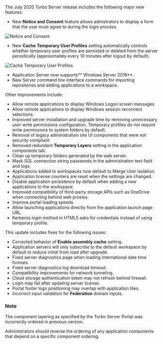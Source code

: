The July 2020 Turbo Server release includes the following major new features:

- New **Notice and Consent** feature allows adinistrators to display a form that the user must agree to during the login process.

![Notice and Consent](https://hub.turbo.net/images/docs/image.png)
- New **Cache Temporary User Profiles** setting automatically controls whether temporary user profiles are persisted or deleted from the server periodically (approximately every 10 minutes after logout by default).

![Cache Temporary User Profiles](https://hub.turbo.net/images/docs/image.png)
- Application Server now supports** Windows Server 2019**.
- New Server command line interface commands for importing repositories and adding applications to a workspace.

Other improvements include:

- Allow remote applications to display Windows Logon screen messages
- Allow remote applications to display Windows session reconnect selections.
- Improved server installation and upgrade time by removing unnecessary user write permissions configuration. Temporary profiles do not require write permissions to system folders by default.
- Removal of legacy administration site UI components that were not security compliant.
- Removed redundant **Temporary Layers** setting in the application components tab.
- Clean up temporary folders generated by the web server.
- Mask SQL connection string passwords in the administration text field and logs.
- Applications added to workspaces now default to Merge User isolation.
- Application license counters are reset when the settings are changed.
- Disable application persistence by default when adding a new applications to the workspace.
- Improved compatibility of third-party storage APIs such as OneDrive when connecting behind web proxies.
- Improve portal loading speeds.
- Allow launching applications directly from the application launch page URL.
- Kerberos login method in HTML5 asks for credentials instead of using temporary profile.

This update includes fixes for the following issues:

- Corrected behavior of **Enable assembly cache** setting.
- Application servers will only subscribe to the default workspace by default to reduce initial front load after upgrade.
- Fixed server diagnostics page when loading international date time formats.
- Fixed server diagnostics log download timeout.
- Compatibility improvements for network tunneling.
- Cloud storage authentication token may not refresh behind firewall.
- Login may fail after updating server license.
- Portal footer logo positioning may overlap with application tiles.
- Incorrect input validation for **Federation** domain inputs.

### Note

The component layering as specified by the Turbo Server Portal was incorrectly ordered in previous version.

Administrators should reverse the ordering of any application components that depend on a specific component ordering.

